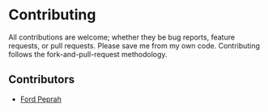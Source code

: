 Contributing
============
All contributions are welcome; whether they be bug reports, feature requests, or pull requests.
Please save me from my own code.  Contributing follows the fork-and-pull-request methodology.

## Contributors
- [Ford Peprah](http://github.com/hkpeprah)
